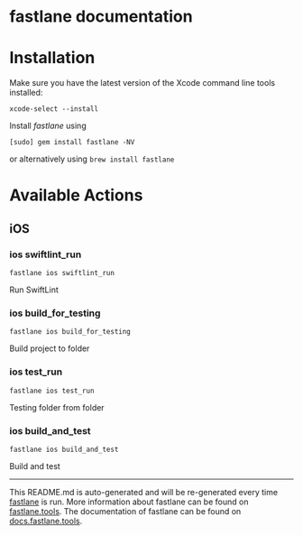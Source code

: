 fastlane documentation
================
# Installation

Make sure you have the latest version of the Xcode command line tools installed:

```
xcode-select --install
```

Install _fastlane_ using
```
[sudo] gem install fastlane -NV
```
or alternatively using `brew install fastlane`

# Available Actions
## iOS
### ios swiftlint_run
```
fastlane ios swiftlint_run
```
Run SwiftLint
### ios build_for_testing
```
fastlane ios build_for_testing
```
Build project to folder
### ios test_run
```
fastlane ios test_run
```
Testing folder from folder
### ios build_and_test
```
fastlane ios build_and_test
```
Build and test

----

This README.md is auto-generated and will be re-generated every time [fastlane](https://fastlane.tools) is run.
More information about fastlane can be found on [fastlane.tools](https://fastlane.tools).
The documentation of fastlane can be found on [docs.fastlane.tools](https://docs.fastlane.tools).
